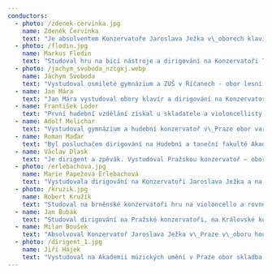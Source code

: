 ```yaml
---
conductors:
  - photo: /zdenek-cervinka.jpg
    name: Zdeněk Červinka
    text: "Je absolventem Konzervatoře Jaroslava Ježka v\_oborech klavír (I.\_Parker, K. Kasíková) a dirigování (H. Farkač, J. Petrdlík). Ve studiu dirigování dále pokračuje na pražské HAMU pod vedením T. Koutníka, L. Svárovského a L. Vasilka. Jako klavírista se během studií na konzervatoři účastnil mnoha klavírních soutěží. Mezi jeho úspěchy patří první cena a\_absolutní vítězství 13. ročníku\_mezinárodní soutěže F. Liszta v\_maďarském Györu, absolutní vítězství a zvláštní cena poroty v\_mezinárodní soutěži Wiener Klassik ve Vídni a\_první cena soutěže L. van Beethovena ve Vídni.\n\nSOP8 diriguje od roku 2023."
  - photo: /flodin.jpg
    name: Markus Flodin
    text: "Studoval hru na bicí nástroje a dirigování na Konzervatoři Teplice. Dirigování se dále věnuje na Pražské konzervatoři ve třídách Miriam Němcové a Jakuba Zichy.\n\nSOP8 dirigoval v\_roce 2024."
  - photo: /jachym_svoboda_nzcgxj.webp
    name: Jáchym Svoboda
    text: "Vystudoval osmileté gymnázium a ZUŠ v Říčanech - obor lesní roh a následně dirigování na Pražské konzervatoři pod vedením Miriam Němcové a Jakuba Zichy. Ve studiu dirigování pokračuje na brněnské JAMU.\n\nSOP8 dirigoval v\_letech 2020-2023."
  - name: Jan Mára
    text: "Jan Mára vystudoval obory klavír a dirigování na Konzervatoři Jaroslava Ježka. V současnosti studuje dirigování na HAMU v\_Praze.\n\nSOP8 dirigoval v\_roce 2022."
  - name: František Loder
    text: "První hudební vzdělání získal u skladatele a violoncellisty Romana Haase. Jeho prvním hudebním nástrojem byla klasická kytara, kterou studoval v letech 2011 až 2019 u Taťány Klánské. Dirigování začal studovat na letních kurzech komorní hudby v\_Soběslavi u Jana Steyera v roce 2013. Tento obor studoval na Konzervatoři J. Ježka i na Pražské konzervatoři.\n\nSOP8 dirigoval v\_roce 2022."
  - name: Adolf Melichar
    text: "Vystudoval gymnázium a hudební konzervatoř v\_Praze obor varhany a dirigování a následně Akademii múzických umění v Praze obor dirigování. Po ukončení studia působil jako korepetitor Hudebního Divadla Karlín, korepetitor Státní opery Praha a sbormistr Státní Opery. V\_současnosti pracuje jako sbormistr a\_asistent dirigenta ve Státní Opeře Praha.\n\nSOP8 dirigoval v\_letech 2009-2020."
  - name: Roman Maďar
    text: "Byl posluchačem dirigování na Hudební a taneční fakultě Akademie múzických umění v\_Praze pod vedením Doc. Tomáše Koutníka, Mgr. Norberta Baxy a Mgr. Prof. Ivana Paříka.\n\nSOP8 dirigoval v\_roce 2019."
  - name: Václav Dlask
    text: "Je dirigent a zpěvák. Vystudoval Pražskou konzervatoř – obor dirigování (prof. M. Němcová, prof. H.Farkač) a obor klasický zpěv (prof. J.Kubík). Od října roku 2017 pokračoval ve studiu dirigování na Hudební Akademii múzických umění v\_Praze.\n\nSOP8 dirigoval v\_letech 2017 – 2018, 2020, 2022."
  - photo: /erlebachova.jpg
    name: Marie Papežová Erlebachová
    text: "Vystudovala dirigování na Konzervatoři Jaroslava Ježka a na HAMU v Praze, pod vedením doc. Tomáše Koutníka, doc. Leoše Svárovského a prof. Jiřího Chvály.\n\nSOP8 dirigovala v\_letech 2015 - 2016."
  - photo: /kruzik.jpg
    name: Robert Kružík
    text: "Studoval na brněnské konzervatoři hru na violoncello a rovněž obor dirigování. Ve studiu pokračoval na pražské AMU, kde jeho pedagogy byli Leoš Svárovský, Charles Olivieri-Munroe, Lubomír Mátl v dirigování a Miroslav Petráš ve hře na violoncello. Je stálým hostujícím dirigentem Filharmonie Brno a šéfdirigentem Filharmonie Bohuslava Martinů ve Zlíně. Je laureátem ceny Jiřího Bělohlávka pro umělce do třiceti let.\n\nSOP8 dirigoval v\_roce 2014."
  - name: Jan Bubák
    text: "Studoval dirigování na Pražské konzervatoři, na Královské konzervatoři v nizozemském Haagu a Akademii múzických umění v Praze. V roce 2009 absolvoval mistrovské kurzy vídeňské Universität für Musik und darstellende Kunst.\n\nSOP8 dirigoval v\_roce 2011."
  - name: Milan Boušek
    text: "Absolvoval Konzervatoř Jaroslava Ježka v\_Praze v\_oboru housle (prof.Lukáš Kuta) a obor dirigování (prof. Hynek Farkač).\n\nSOP8 dirigoval v\_roce 2009."
  - photo: /dirigent_1.jpg
    name: Jiří Hájek
    text: "Vystudoval na Akademii múzických umění v Praze obor skladba u prof. Ivana Kurze. Při studiu skladby\nna vysoké škole pokračoval ve studiu dirigování. Jiří Hájek je autorem mnoha skladeb komorního a\nsymfonického rázu a dále také scénických a filmových hudeb.\n\nSOP8 dirigoval v\_letech 2004 – 2008."
---
```


